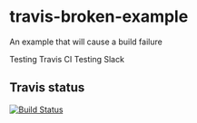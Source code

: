# travis-broken-example

An example that will cause a build failure

Testing Travis CI
Testing Slack

## Travis status
[![Build Status](https://travis-ci.org/takenoco82/travis-broken-example.svg?branch=master)](https://travis-ci.org/takenoco82/travis-broken-example)
